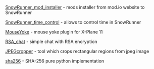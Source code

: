 [SnowRunner_mod_installer](https://github.com/equdevel/SnowRunner_mod_installer) - mods installer from mod.io website to SnowRunner

[SnowRunner_time_control](https://github.com/equdevel/SnowRunner_time_control) - allows to control time in SnowRunner

[MouseYoke](https://github.com/equdevel/MouseYoke) - mouse yoke plugin for X-Plane 11

[RSA_chat](https://github.com/equdevel/rsa_chat) - simple chat with RSA encryption

[JPEGcropper](https://github.com/equdevel/JPEGcropper) - tool which crops rectangular regions from jpeg image

[sha256](https://github.com/equdevel/sha256) - SHA-256 pure python implementation

